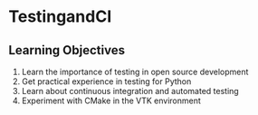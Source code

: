 # TestingandCI

## Learning Objectives
1. Learn the importance of testing in open source development
2. Get practical experience in testing for Python
3. Learn about continuous integration and automated testing
4. Experiment with CMake in the VTK environment